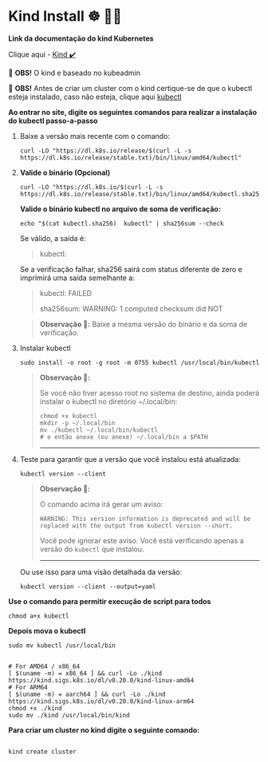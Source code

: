 # Kind Install ☸ 👨‍💻 

**Link da documentação do kind Kubernetes**

Clique aqui - [Kind ✔️](https://kind.sigs.k8s.io/docs/user/quick-start/#installation)




🔵 **OBS!** O kind e baseado no kubeadmin

🔵 **OBS!** Antes de criar um cluster com o kind certique-se de que o kubectl esteja instalado, caso não esteja, clique aqui [kubectl](https://kubernetes.io/docs/tasks/tools/install-kubectl-linux/)

**Ao entrar no site, digite os seguintes comandos para realizar a instalação do kubectl passo-a-passo**

1. Baixe a versão mais recente com o comando:

    ```vim
    curl -LO "https://dl.k8s.io/release/$(curl -L -s https://dl.k8s.io/release/stable.txt)/bin/linux/amd64/kubectl"
    ```

2. **Valide o binário (Opcional)**
    ```vim 
    curl -LO "https://dl.k8s.io/$(curl -L -s https://dl.k8s.io/release/stable.txt)/bin/linux/amd64/kubectl.sha256"
    ```

    **Valide o binário kubectl no arquivo de soma de verificação:**
    ```vim
    echo "$(cat kubectl.sha256)  kubectl" | sha256sum --check
    ```

    Se válido, a saída é:

    > kubectl: 

    Se a verificação falhar, sha256 sairá com status diferente de zero e imprimirá uma saída semelhante a:

    > kubectl: FAILED
    >
    > sha256sum: WARNING: 1 computed checksum did NOT 
    
    > **Observação 📘:** Baixe a mesma versão do binário e da soma de verificação.

3. Instalar kubectl

    ```vim
    sudo install -o root -g root -m 0755 kubectl /usr/local/bin/kubectl
    ```

    > **Observação 📘:**
    >
    > Se você não tiver acesso root no sistema de destino, ainda poderá instalar o kubectl no diretório ~/.local/bin:
    >
    > ```shell
    > chmod +x kubectl
    > mkdir -p ~/.local/bin
    > mv ./kubectl ~/.local/bin/kubectl
    > # e então anexe (ou anexe) ~/.local/bin a $PATH
    > ```
    > ---

4. Teste para garantir que a versão que você instalou está atualizada:

    ```shell
    kubectl version --client
    ```

    > **Observação 📘:**
    >
    > O comando acima irá gerar um aviso:
    >
    >   ```WARNING: This version information is deprecated and will be replaced with the output from kubectl version --short.```
    >
    > Você pode ignorar este aviso. Você está verificando apenas a versão do ``kubectl`` que instalou.
    >
    > ---

    Ou use isso para uma visão detalhada da versão:

    ```shell
    kubectl version --client --output=yaml
    ```


**Use o comando para permitir execução de script para todos**

```vim
chmod a+x kubectl
```

**Depois mova o kubectl**

```vim
sudo mv kubectl /usr/local/bin
```



```vim

# For AMD64 / x86_64
[ $(uname -m) = x86_64 ] && curl -Lo ./kind https://kind.sigs.k8s.io/dl/v0.20.0/kind-linux-amd64
# For ARM64
[ $(uname -m) = aarch64 ] && curl -Lo ./kind https://kind.sigs.k8s.io/dl/v0.20.0/kind-linux-arm64
chmod +x ./kind
sudo mv ./kind /usr/local/bin/kind

```

**Para criar um cluster no kind digite o seguinte comando:**

```shel

kind create cluster

```